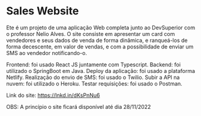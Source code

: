 # Sales Website
Ete é  um projeto de uma aplicação Web completa junto ao DevSuperior com o professor Nelio Alves. O site consiste em apresentar um card com vendedores e seus dados de venda de forma dinâmica, e ranqueá-los de forma decescente, em valor de vendas, e com a possibilidade de enviar um SMS ao vendedor notificando-o.

Frontend: foi usado React JS juntamente com Typescript.
Backend: foi utilizado o SpringBoot em Java.
Deploy da aplicação: foi usado a plataforma Netlify.
Realização do envio de SMS: foi usado o Twilio.
Subir a API na nuvem: foi utilizado o Heroku.
Testar requisições: foi usado o Postman.

Link do site: https://lnkd.in/dKsPnNu6

OBS: A princípio o site ficará disponível até dia 28/11/2022
